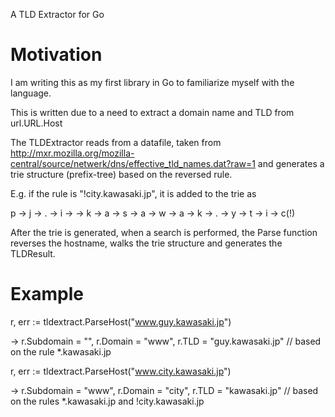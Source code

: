 A TLD Extractor for Go

# Motivation

I am writing this as my first library in Go to familiarize myself with the language.

This is written due to a need to extract a domain name and TLD from url.URL.Host

The TLDExtractor reads from a datafile, taken from http://mxr.mozilla.org/mozilla-central/source/netwerk/dns/effective_tld_names.dat?raw=1 and generates a trie structure (prefix-tree) based on the reversed rule.

E.g. if the rule is "!city.kawasaki.jp", it is added to the trie as

  p -> j -> . -> i -> -> k -> a -> s -> a -> w -> a -> k -> . -> y -> t -> i -> c(!)

After the trie is generated, when a search is performed, the Parse function reverses the hostname, walks the trie structure and generates the TLDResult.

# Example

   r, err := tldextract.ParseHost("www.guy.kawasaki.jp")

   -> r.Subdomain = "", r.Domain = "www", r.TLD = "guy.kawasaki.jp" // based on the rule *.kawasaki.jp

   r, err := tldextract.ParseHost("www.city.kawasaki.jp")

   -> r.Subdomain = "www", r.Domain = "city", r.TLD = "kawasaki.jp" // based on the rules *.kawasaki.jp and !city.kawasaki.jp

